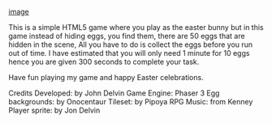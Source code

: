 [image](https://user-images.githubusercontent.com/84484398/162874884-e7f5747d-4790-43c3-bd05-d9b7e9ca4a6e.png)

This is a simple HTML5 game where you play as the easter bunny but in this game instead of hiding eggs, you find them, there are 50 eggs that are hidden in the scene,
All you have to do is collect the eggs before you run out of time. I have estimated that you will only need 1 minute for 10 eggs hence you are given 300 seconds to complete your task.

Have fun playing my game and happy Easter celebrations.

Credits
Developed: by John Delvin
Game Engine: Phaser 3
Egg backgrounds: by Onocentaur
Tileset: by Pipoya RPG
Music: from Kenney
Player sprite: by Jon Delvin
